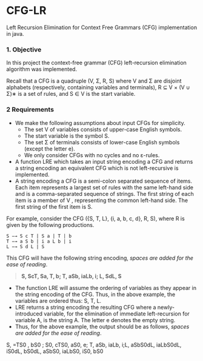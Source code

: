 # CFG-LR
Left Recursion Elimination for Context Free Grammars (CFG) implementation in java. 

### 1. Objective
In this project the context-free grammar (CFG) left-recursion elimination
algorithm was implemented. 

Recall that a CFG is a quadruple (V, Σ, R, S)
where V and Σ are disjoint alphabets (respectively, containing variables and terminals), R ⊆
V × (V ∪ Σ)∗
is a set of rules, and S ∈ V is the start variable.

### 2 Requirements
- We make the following assumptions about input CFGs for simplicity.
  * The set V of variables consists of upper-case English symbols.
  * The start variable is the symbol S.
  * The set Σ of terminals consists of lower-case English symbols (except the letter e).
  * We only consider CFGs with no cycles and no ε-rules.
- A function LRE which takes an input string encoding a CFG and returns a string encoding an equivalent CFG which is not left-recursive is implemented.
- A string encoding a CFG is a semi-colon separated sequence of items. Each item represents a largest set of rules with the same left-hand side and is a comma-separated
sequence of strings. The first string of each item is a member of V , representing the
common left-hand side. The first string of the first item is S.

For example, consider the CFG ({S, T, L}, {i, a, b, c, d}, R, S), where R is given by the
following productions.

```
S −→ S c T | S a | T | b
T −→ a S b | i a L b | i
L −→ S d L | S
```

  This CFG will have the following string encoding, *spaces are added for the ease of reading*. 

> **S, ScT, Sa, T, b; T, aSb, iaLb, i; L, SdL, S**

- The function LRE will assume the ordering of variables as they appear in the string
encoding of the CFG. Thus, in the above example, the variables are ordered thus: S, T, L.
- LRE returns a string encoding the resulting CFG where a newly-introduced variable, for
the elimination of immediate left-recursion for variable A, is the string A. The letter e
denotes the empty string.
- Thus, for the above example, the output should be as follows, *spaces are added for the ease of reading*. 

S, =TS0 , bS0 ; S0, cTS0, aS0, e; T, aSb, iaLb, i;L, aSbS0dL, iaLbS0dL, iS0dL, bS0dL, aSbS0, iaLbS0, iS0, bS0


